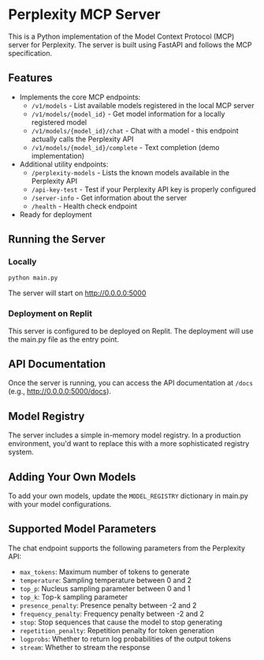 
# Perplexity MCP Server

This is a Python implementation of the Model Context Protocol (MCP) server for Perplexity. The server is built using FastAPI and follows the MCP specification.

## Features

- Implements the core MCP endpoints:
  - `/v1/models` - List available models registered in the local MCP server
  - `/v1/models/{model_id}` - Get model information for a locally registered model
  - `/v1/models/{model_id}/chat` - Chat with a model - this endpoint actually calls the Perplexity API
  - `/v1/models/{model_id}/complete` - Text completion (demo implementation)
- Additional utility endpoints:
  - `/perplexity-models` - Lists the known models available in the Perplexity API
  - `/api-key-test` - Test if your Perplexity API key is properly configured
  - `/server-info` - Get information about the server
  - `/health` - Health check endpoint
- Ready for deployment

## Running the Server

### Locally

```bash
python main.py
```

The server will start on http://0.0.0.0:5000

### Deployment on Replit

This server is configured to be deployed on Replit. The deployment will use the main.py file as the entry point.

## API Documentation

Once the server is running, you can access the API documentation at `/docs` (e.g., http://0.0.0.0:5000/docs).

## Model Registry

The server includes a simple in-memory model registry. In a production environment, you'd want to replace this with a more sophisticated registry system.

## Adding Your Own Models

To add your own models, update the `MODEL_REGISTRY` dictionary in main.py with your model configurations.

## Supported Model Parameters

The chat endpoint supports the following parameters from the Perplexity API:

- `max_tokens`: Maximum number of tokens to generate
- `temperature`: Sampling temperature between 0 and 2
- `top_p`: Nucleus sampling parameter between 0 and 1
- `top_k`: Top-k sampling parameter
- `presence_penalty`: Presence penalty between -2 and 2
- `frequency_penalty`: Frequency penalty between -2 and 2
- `stop`: Stop sequences that cause the model to stop generating
- `repetition_penalty`: Repetition penalty for token generation
- `logprobs`: Whether to return log probabilities of the output tokens
- `stream`: Whether to stream the response
